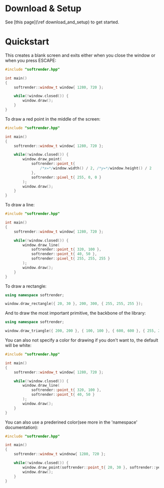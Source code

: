 # Download & Setup

See [this page](\ref download_and_setup) to get started.

# Quickstart

This creates a blank screen and exits either when you close the window or when
you press ESCAPE:
```cpp
#include "softrender.hpp"

int main()
{
    softrender::window_t window{ 1280, 720 };

    while(!window.closed()) {
        window.draw();
    }
}
```

To draw a red point in the middle of the screen:
```cpp
#include "softrender.hpp"

int main()
{
    softrender::window_t window{ 1280, 720 };

    while(!window.closed()) {
        window.draw_point(
            softrender::point_t{
                /*x=*/window.width() / 2, /*y=*/window.height() / 2
            },
            softrender::pixel_t{ 255, 0, 0 }
        );
        window.draw();
    }
}
```

To draw a line:
```cpp
#include "softrender.hpp"

int main()
{
    softrender::window_t window{ 1280, 720 };

    while(!window.closed()) {
        window.draw_line(
            softrender::point_t{ 320, 100 },
            softrender::point_t{ 40, 50 },
            softrender::pixel_t{ 255, 255, 255 }
        );
        window.draw();
    }
}
```
To draw a rectangle:
```cpp
using namespace softrender;

window.draw_rectangle({ 20, 30 }, 200, 300, { 255, 255, 255 });
```
And to draw the most important primitive, the backbone of the library:
```cpp
using namespace softrender;

window.draw_triangle({ 200, 200 }, { 100, 100 }, { 600, 600 }, { 255, 255, 255 });
```

You can also not specify a color for drawing if you don't want to, the default
will be white:
```cpp
#include "softrender.hpp"

int main()
{
    softrender::window_t window{ 1280, 720 };

    while(!window.closed()) {
        window.draw_line(
            softrender::point_t{ 320, 100 },
            softrender::point_t{ 40, 50 }
        );
        window.draw();
    }
}
``` 
You can also use a prederined color(see more in the 'namespace' documentation):
```cpp
#include "softrender.hpp"

int main()
{
    softrender::window_t windnow{ 1280, 720 };

    while(!window.closed()) {
        window.draw_point(softrender::point_t{ 20, 30 }, softrender::yellow);
        window.draw();
    }
}
```

